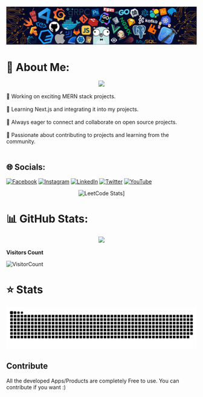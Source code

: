 <p align="center"><img src="https://raw.githubusercontent.com/KevinPatel04/KevinPatel04/master/header.png"></p>


# 💫 About Me:
<p align="center">
  <img src="https://readme-typing-svg.herokuapp.com?color=0d8eceF&size=30&center=true&vCenter=true&width=550&height=70&lines=Hey+There+👋,+I'm+Lokesh;+An+Tech+Enthusiast+🔆;Loves+To+Build+Projects+🛠️;A+Problem+Solver+🕵;">
</p>
🔭 Working on exciting MERN stack projects.<br></br>
🌱 Learning Next.js and integrating it into my projects.<br></br>
💬 Always eager to connect and collaborate on open source projects.<br></br>
🤝 Passionate about contributing to projects and learning from the community.<br></br>

## 🌐 Socials:
[![Facebook](https://img.shields.io/badge/Facebook-%231877F2.svg?logo=Facebook&logoColor=white)](https://www.facebook.com/lok.esh.37819959/) [![Instagram](https://img.shields.io/badge/Instagram-%23E4405F.svg?logo=Instagram&logoColor=white)](https://www.instagram.com/v_lokesh08/) [![LinkedIn](https://img.shields.io/badge/LinkedIn-%230077B5.svg?logo=linkedin&logoColor=white)](https://www.linkedin.com/in/venkata-lokesh-7327b8210/) [![Twitter](https://img.shields.io/badge/Twitter-%231DA1F2.svg?logo=Twitter&logoColor=white)](https://twitter.com/vlokesh204) [![YouTube](https://img.shields.io/badge/YouTube-%23FF0000.svg?logo=YouTube&logoColor=white)](https://www.youtube.com/channel/UCoUejyCEOROhbkhNgSW5UPg)
<div align="center" width=100%>

![LeetCode Stats](https://leetcard.jacoblin.cool/vlokesh08?theme=nord&animation=true&font=Roboto%20Mono)]
</div>




# 📊 GitHub Stats:
<div align="center" width=100%>

<!-- ![](https://github-readme-stats.vercel.app/api?username=vlokesh08&theme=prussian&hide_border=true&include_all_commits=true&count_private=false)<br/> -->
![](https://github-readme-streak-stats.herokuapp.com/?user=vlokesh08&theme=prussian&hide_border=true)<br/>
<!-- ![](https://github-readme-stats.vercel.app/api/top-langs/?username=vlokesh08&theme=prussian&hide_border=true&include_all_commits=true&count_private=false&layout=compact) -->

</div>

**Visitors Count** 

![VisitorCount](https://profile-counter.glitch.me/{vlokesh08}/count.svg) </div>

# ⭐ Stats 
<div align="center">


![GitHub Snake dark](https://raw.githubusercontent.com/Platane/snk/output/github-contribution-grid-snake.svg)
</div>

## Contribute ##
All the developed Apps/Products are completely Free to use. You can contribute if you want :)<br><br>
